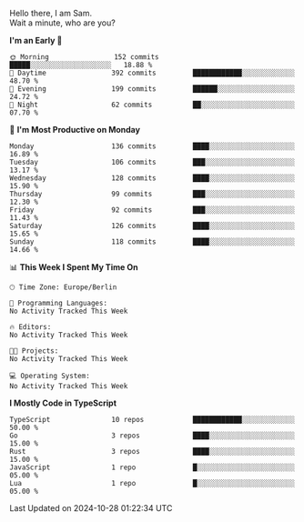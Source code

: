 Hello there, I am Sam.  
Wait a minute, who are you?
  
<!--START_SECTION:waka-->
**I'm an Early 🐤** 

```text
🌞 Morning                152 commits         █████░░░░░░░░░░░░░░░░░░░░   18.88 % 
🌆 Daytime                392 commits         ████████████░░░░░░░░░░░░░   48.70 % 
🌃 Evening                199 commits         ██████░░░░░░░░░░░░░░░░░░░   24.72 % 
🌙 Night                  62 commits          ██░░░░░░░░░░░░░░░░░░░░░░░   07.70 % 
```
📅 **I'm Most Productive on Monday** 

```text
Monday                   136 commits         ████░░░░░░░░░░░░░░░░░░░░░   16.89 % 
Tuesday                  106 commits         ███░░░░░░░░░░░░░░░░░░░░░░   13.17 % 
Wednesday                128 commits         ████░░░░░░░░░░░░░░░░░░░░░   15.90 % 
Thursday                 99 commits          ███░░░░░░░░░░░░░░░░░░░░░░   12.30 % 
Friday                   92 commits          ███░░░░░░░░░░░░░░░░░░░░░░   11.43 % 
Saturday                 126 commits         ████░░░░░░░░░░░░░░░░░░░░░   15.65 % 
Sunday                   118 commits         ████░░░░░░░░░░░░░░░░░░░░░   14.66 % 
```


📊 **This Week I Spent My Time On** 

```text
🕑︎ Time Zone: Europe/Berlin

💬 Programming Languages: 
No Activity Tracked This Week

🔥 Editors: 
No Activity Tracked This Week

🐱‍💻 Projects: 
No Activity Tracked This Week

💻 Operating System: 
No Activity Tracked This Week
```

**I Mostly Code in TypeScript** 

```text
TypeScript               10 repos            ████████████░░░░░░░░░░░░░   50.00 % 
Go                       3 repos             ████░░░░░░░░░░░░░░░░░░░░░   15.00 % 
Rust                     3 repos             ████░░░░░░░░░░░░░░░░░░░░░   15.00 % 
JavaScript               1 repo              █░░░░░░░░░░░░░░░░░░░░░░░░   05.00 % 
Lua                      1 repo              █░░░░░░░░░░░░░░░░░░░░░░░░   05.00 % 
```




 Last Updated on 2024-10-28 01:22:34 UTC
<!--END_SECTION:waka-->
